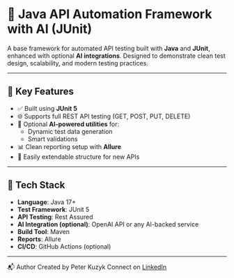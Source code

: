 # 🤖 Java API Automation Framework with AI (JUnit)

A base framework for automated API testing built with **Java** and **JUnit**, enhanced with optional **AI integrations**. Designed to demonstrate clean test design, scalability, and modern testing practices.

---

## 📌 Key Features

- ✅ Built using **JUnit 5**
- 🌐 Supports full REST API testing (GET, POST, PUT, DELETE)
- 🤖 Optional **AI-powered utilities** for:
    - Dynamic test data generation
    - Smart validations
- 📊 Clean reporting setup with **Allure**
- 🔄 Easily extendable structure for new APIs

---

## 🚀 Tech Stack

- **Language**: Java 17+
- **Test Framework**: JUnit 5
- **API Testing**: Rest Assured
- **AI Integration (optional)**: OpenAI API or any AI-backed service
- **Build Tool**: Maven
- **Reports**: Allure
- **CI/CD**: GitHub Actions (optional)

---
📬 Author
Created by Peter Kuzyk
Connect on [LinkedIn](www.linkedin.com/in/peter-kuzyk)